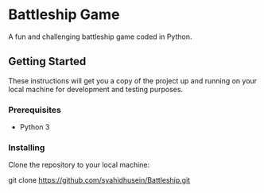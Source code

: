 # Battleship Game

A fun and challenging battleship game coded in Python. 

## Getting Started

These instructions will get you a copy of the project up and running on your local machine for development and testing purposes.

### Prerequisites

- Python 3

### Installing

Clone the repository to your local machine:

git clone https://github.com/syahidhusein/Battleship.git
